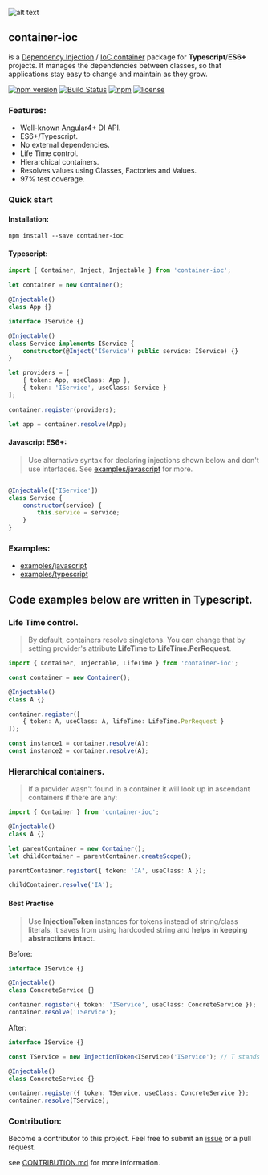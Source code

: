 ![alt text](http://abcselfstorageperth.com.au/wp-content/uploads/2014/08/icon-container-storage1.png)


## **container-ioc** 
is a [Dependency Injection](https://en.wikipedia.org/wiki/Dependency_injection) / [IoC container](http://martinfowler.com/articles/injection.html) package for  **Typescript**/**ES6+** projects. It manages the dependencies between classes, so that applications stay easy to change and maintain as they grow.

[![npm version](https://badge.fury.io/js/container-ioc.svg)](https://badge.fury.io/js/container-ioc)
[![Build Status](https://travis-ci.org/thohoh/container-ioc.svg?branch=master)](https://travis-ci.org/thohoh/container-ioc)
[![npm](https://img.shields.io/npm/dt/container-ioc.svg)](https://www.npmjs.com/package/container-ioc)
[![license](https://img.shields.io/github/license/thohoh/container-ioc.svg)](https://github.com/thohoh/container-ioc/blob/master/LICENSE)

### Features:
* Well-known Angular4+ DI API.
* ES6+/Typescript.
* No external dependencies.
* Life Time control.
* Hierarchical containers.
* Resolves values using Classes, Factories and Values.
* 97% test coverage.

### Quick start

#### Installation:
```
npm install --save container-ioc
```

#### Typescript:
```typescript
import { Container, Inject, Injectable } from 'container-ioc';

let container = new Container();

@Injectable()
class App {}

interface IService {}

@Injectable()
class Service implements IService {
    constructor(@Inject('IService') public service: IService) {}
}

let providers = [
    { token: App, useClass: App }, 
    { token: 'IService', useClass: Service }
];

container.register(providers);

let app = container.resolve(App);
```

#### Javascript ES6+:
> Use alternative syntax for declaring injections shown below and don't use interfaces. See [examples/javascript](examples/javascript) for more.
```javascript

@Injectable(['IService'])
class Service {
    constructor(service) {
        this.service = service;
    }
}
```

### Examples:  
* [examples/javascript](examples/javascript)
* [examples/typescript](examples/typescript)

## Code examples below are written in Typescript.

### Life Time control.
> By default, containers resolve singletons. You can change that by setting provider's attribute **LifeTime**  to **LifeTime.PerRequest**.
```typescript
import { Container, Injectable, LifeTime } from 'container-ioc';

const container = new Container();

@Injectable()
class A {}

container.register([
    { token: A, useClass: A, lifeTime: LifeTime.PerRequest }
]);

const instance1 = container.resolve(A);
const instance2 = container.resolve(A);
```

### Hierarchical containers.
> If a provider wasn't found in a container it will look up in ascendant containers if there are any:
```typescript
import { Container } from 'container-ioc';

@Injectable()
class A {}

let parentContainer = new Container();
let childContainer = parentContainer.createScope();

parentContainer.register({ token: 'IA', useClass: A });

childContainer.resolve('IA');

```

#### Best Practise
> Use **InjectionToken** instances for tokens instead of string/class literals, 
it saves from using hardcoded string and **helps in keeping abstractions intact**.

Before:
```typescript
interface IService {}

@Injectable()
class ConcreteService {}

container.register({ token: 'IService', useClass: ConcreteService });
container.resolve('IService');
```
After:

```typescript
interface IService {}

const TService = new InjectionToken<IService>('IService'); // T stands for Token, you can pick another prefix

@Injectable()
class ConcreteService {}

container.register({ token: TService, useClass: ConcreteService });
container.resolve(TService);
```


### Contribution:
Become a contributor to this project. Feel free to submit an [issue](https://github.com/thohoh/container-ioc/issues) or a pull request.

see [CONTRIBUTION.md](CONTRIBUTION.md) for more information.